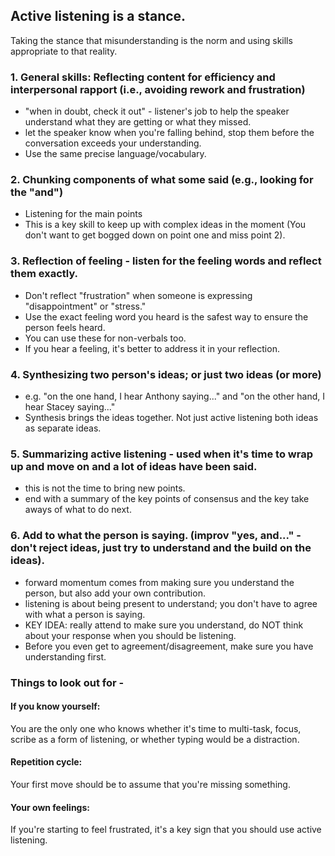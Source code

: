 ## Active listening is a stance. 
Taking the stance that misunderstanding is the norm and using skills appropriate to that reality.

### 1. General skills: Reflecting content for efficiency and interpersonal rapport (i.e., avoiding rework and frustration)
- "when in doubt, check it out" - listener's job to help the speaker understand what they are getting or what they missed.
- let the speaker know when you're falling behind, stop them before the conversation exceeds your understanding.
- Use the same precise language/vocabulary.

### 2. Chunking components of what some said (e.g., looking for the "and")
- Listening for the main points
- This is a key skill to keep up with complex ideas in the moment (You don't want to get bogged down on point one and miss point 2).

### 3. Reflection of feeling - listen for the feeling words and reflect them exactly. 
- Don't reflect "frustration" when someone is expressing "disappointment" or "stress."
- Use the exact feeling word you heard is the safest way to ensure the person feels heard.
- You can use these for non-verbals too.
- If you hear a feeling, it's better to address it in your reflection.

### 4. Synthesizing two person's ideas; or just two ideas (or more)
- e.g. "on the one hand, I hear Anthony saying..." and "on the other hand, I hear Stacey saying..."
- Synthesis brings the ideas together. Not just active listening both ideas as separate ideas.

### 5. Summarizing active listening - used when it's time to wrap up and move on and a lot of ideas have been said.
- this is not the time to bring new points.
- end with a summary of the key points of consensus and the key take aways of what to do next.

### 6. Add to what the person is saying. (improv "yes, and..." - don't reject ideas, just try to understand and the build on the ideas).
- forward momentum comes from making sure you understand the person, but also add your own contribution.
- listening is about being present to understand; you don't have to agree with what a person is saying.
- KEY IDEA: really attend to make sure you understand, do NOT think about your response when you should be listening.
- Before you even get to agreement/disagreement, make sure you have understanding first.

### Things to look out for - 
#### If you know yourself:
You are the only one who knows whether it's time to multi-task, focus, scribe as a form of listening, or whether typing would be a distraction.
#### Repetition cycle: 
Your first move should be to assume that you're missing something.
#### Your own feelings:
If you're starting to feel frustrated, it's a key sign that you should use active listening.
